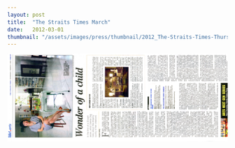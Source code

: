```yaml
---
layout: post
title:  "The Straits Times March"
date:   2012-03-01
thumbnail: "/assets/images/press/thumbnail/2012_The-Straits-Times-Thursday-1-March.jpg"
---
```


![My image Name](/assets/images/press/2012_The-Straits-Times-Thursday-1-March-2012.jpg)